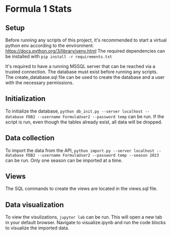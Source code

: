 # Formula 1 Stats

## Setup
Before running any scripts of this project, it's recommended to start a virtual python env according to the environment: https://docs.python.org/3/library/venv.html
The required dependencies can be installed with `pip install -r requirements.txt`

It's required to have a running MSSQL server that can be reached via a trusted connection.
The database must exist before running any scripts. 
The create_database.sql file can be used to create the database and a user with the necessary permissions. 

## Initialization
To initialize the database, `python db_init.py --server localhost --database FDB2 --username FormulaUser2 --password temp` can be run.
If the script is run, even though the tables already exist, all data will be dropped.

## Data collection
To import the data from the API, `python import.py --server localhost --database FDB2 --username FormulaUser2 --password temp --season 2023` can be run.
Only one season can be imported at a time.

## Views
The SQL commands to create the views are located in the views.sql file.

## Data visualization
To view the visulizations, `jupyter lab` can be run. 
This will open a new tab in your default browser.
Navigate to visualize.ipynb and run the code blocks to visualize the imported data.
